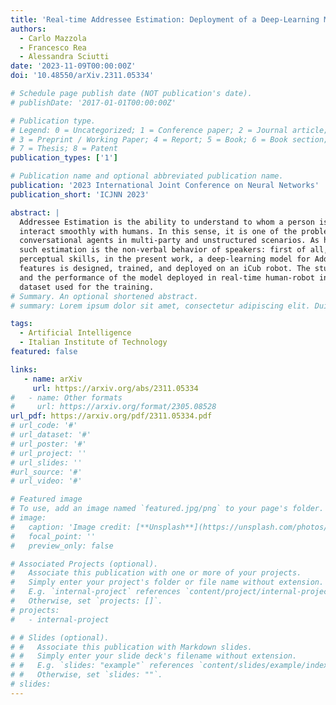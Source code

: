 ```yaml
---
title: 'Real-time Addressee Estimation: Deployment of a Deep-Learning Model on the iCub Robot'
authors:
  - Carlo Mazzola
  - Francesco Rea
  - Alessandra Sciutti
date: '2023-11-09T00:00:00Z'
doi: '10.48550/arXiv.2311.05334'

# Schedule page publish date (NOT publication's date).
# publishDate: '2017-01-01T00:00:00Z'

# Publication type.
# Legend: 0 = Uncategorized; 1 = Conference paper; 2 = Journal article;
# 3 = Preprint / Working Paper; 4 = Report; 5 = Book; 6 = Book section;
# 7 = Thesis; 8 = Patent
publication_types: ['1']

# Publication name and optional abbreviated publication name.
publication: '2023 International Joint Conference on Neural Networks'
publication_short: 'ICJNN 2023'

abstract: |
  Addressee Estimation is the ability to understand to whom a person is talking, a skill essential for social robots to
  interact smoothly with humans. In this sense, it is one of the problems that must be tackled to develop effective
  conversational agents in multi-party and unstructured scenarios. As humans, one of the channels that mainly lead us to
  such estimation is the non-verbal behavior of speakers: first of all, their gaze and body pose. Inspired by human
  perceptual skills, in the present work, a deep-learning model for Addressee Estimation relying on these two non-verbal
  features is designed, trained, and deployed on an iCub robot. The study presents the procedure of such implementation
  and the performance of the model deployed in real-time human-robot interaction compared to previous tests on the
  dataset used for the training.
# Summary. An optional shortened abstract.
# summary: Lorem ipsum dolor sit amet, consectetur adipiscing elit. Duis posuere tellus ac convallis placerat. Proin tincidunt magna sed ex sollicitudin condimentum.

tags:
  - Artificial Intelligence
  - Italian Institute of Technology
featured: false

links:
   - name: arXiv
     url: https://arxiv.org/abs/2311.05334
#   - name: Other formats
#     url: https://arxiv.org/format/2305.08528
url_pdf: https://arxiv.org/pdf/2311.05334.pdf
# url_code: '#'
# url_dataset: '#'
# url_poster: '#'
# url_project: ''
# url_slides: ''
#url_source: '#'
# url_video: '#'

# Featured image
# To use, add an image named `featured.jpg/png` to your page's folder.
# image:
#   caption: 'Image credit: [**Unsplash**](https://unsplash.com/photos/s9CC2SKySJM)'
#   focal_point: ''
#   preview_only: false

# Associated Projects (optional).
#   Associate this publication with one or more of your projects.
#   Simply enter your project's folder or file name without extension.
#   E.g. `internal-project` references `content/project/internal-project/index.md`.
#   Otherwise, set `projects: []`.
# projects:
#   - internal-project

# # Slides (optional).
# #   Associate this publication with Markdown slides.
# #   Simply enter your slide deck's filename without extension.
# #   E.g. `slides: "example"` references `content/slides/example/index.md`.
# #   Otherwise, set `slides: ""`.
# slides:
---
```

